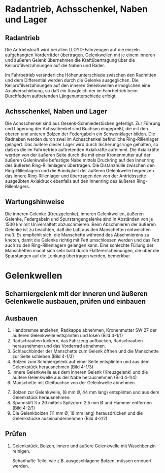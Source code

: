 Radantrieb, Achsschenkel, Naben und Lager
=========================================


Radantrieb
----------

Die Antriebskraft wird bei allen LLOYD-Fahrzeugen auf die einzeln aufgehängten Vorderräder übertragen.
Gelenkwellen mit je einem inneren und äußeren Gelenk übernehmen die Kraftübertragung über die 
Keilprofilverzahnungen auf die Naben und Räder.

Im Fahrbetrieb veränderliche Höhenunterschiede zwischen den Radmitten und dem Differential werden 
durch die Gelenke ausgeglichen. Die Keilprofilverzahnungen auf den inneren Gelenkwellen ermöglichen
eine Axialverschiebung, so daß ein Ausgleich der im Fahrbetrieb beim Durchfedern auftretenden Längenunterschiede
erfolgt.


Achsschenkel, Naben und Lager
-----------------------------

Die Achsschenkel sind aus Gesenk-Schmiedestücken gefertigt. Zur Führung und Lagerung
der Achsschenkel sind Buchsen eingepreßt, die mit den oberen und unteren Bolzen der
Federgabeln ein Schwenklager bilden. Die Radnaben werden durch zwei im Achsschenkel 
befindliche Ring-Rillenlager gelagert. Das äußere dieser Lager wird durch Sicherungsringe
gehalten, so daß es die im Fahrbetrieb auftretenden Axialkräfte aufnimmt. Die Axialkräfte
werden von der äußeren Seite durch die mit einer Kronenmutter auf der äußeren Gelenkwelle
befestigte Nabe mittels Druckring auf den Innenring des äußeren Ring-Rillenlagers übertragen.
Die Distanzhülle zwischen den Ring-Rillenlagern und die Bündigkeit der äußeren
Gelenkwelle begrenzen das innere Ring-Rillenlager und übertragen den von der
Antriebsseite ausgeübten Axialdruck ebenfalls auf den Innenring des äußeren Ring-Rillenlagers.

Wartungshinweise
----------------
Die inneren Gelenke (Kreuzgelenke), inneren Gelenkwellen, äußeren Gelenke, Federgabeln
und Spurstangengelenke sind in Abständen von je 1500 km mit Universalfett abzuschmieren.
Beim Abschmieren der äußeren Gelenke ist zu beachten, daß die Luft aus den Manschetten
entweichen muß. Es empfiehlt sich, die Manschette während des Abschmierens zu kneten,
damit die Gelenke richtig mit Fett umschlossen werden und das Fett auch zu den Ring-Rillenlagern
gelangen kann. Eine schlechte Füllung der Manschetten macht sich sehr bald durch 
Flattererscheinungen, die über die Spurstangen auf die Lenkung übertragen werden, bemerkbar.

<!-- BREAK -->

Gelenkwellen
============


Scharniergelenk mit der inneren und äußeren Gelenkwelle ausbauen, prüfen und einbauen
-------------------------------------------------------------------------------------


Ausbauen
--------

1. Handbremse anziehen, Radkappe abnehmen, Kronenmutter SW 27 der äußeren Gelenkwelle entsplinten und lösen (Bild 4-1/1)
2. Radschrauben lockern, das Fahrzeug aufbocken, Radschrauben herausnehmen und das Vorderrad abnehmen.
3. Schlauchbinder der Manschette zum Gelenk öffnen und die Manschette zur Seite schieben (Bild 4-1/2)
4. Bolzen zum Schmiergelenk auf einer Seite entsplinten und aus dem Gelenkstück herausnehmen (Bild 4-1/3)
5. Innere Gelenkwelle aus dem inneren Gelenk (Kreuzgelenk) und die äußere Gelenkwelle aus der Nabe herausnehmen (Bild 4-1/4)
6. Manschette mit Gleitbuchse von der Gelenkwelle abnehmen.

<!-- BREAK -->

7. Bolzen zur Gelenkwelle, (8 mm Ø, 44 mm lang) entsplinten und aus dem Gelenkstück herausnehmen.
8. Spannstift 3 x 20 mittels Spitzdorn 2,5 mm Ø und Hammer entfernen (Bild 4-2/1)
9. Die Gelenkbolzen (11 mm Ø, 18 mm lang) herausdrücken und die Gelenkstücke auseinandernehmen (Bild 4-2/2)


Prüfen
------

1. Gelenkstück, Bolzen, innere und äußere Gelenkwelle mit Waschbenzin reinigen.

   Schadhafte Teile, wie z.B. ausgeschlagene Bolzen, müssen erneuert werden.

